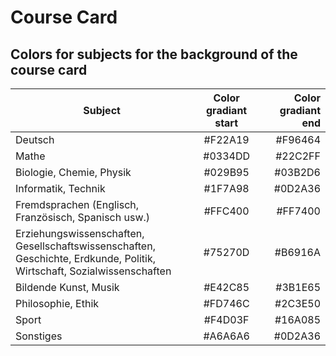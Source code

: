 # Course Card

## Colors for subjects for the background of the course card

| Subject                                                                                                                      | Color gradiant start | Color gradiant end |
|------------------------------------------------------------------------------------------------------------------------------|:--------------------:|-------------------:|
| Deutsch                                                                                                                      |       #F22A19        |            #F96464 |
| Mathe                                                                                                                        |       #0334DD        |            #22C2FF |
| Biologie, Chemie, Physik                                                                                                     |       #029B95        |            #03B2D6 |
| Informatik, Technik                                                                                                          |       #1F7A98        |            #0D2A36 |
| Fremdsprachen (Englisch, Französisch, Spanisch usw.)                                                                         |       #FFC400        |            #FF7400 |
| Erziehungswissenschaften, Gesellschaftswissenschaften,<br /> Geschichte, Erdkunde, Politik, Wirtschaft, Sozialwissenschaften |       #75270D        |            #B6916A |
| Bildende Kunst, Musik                                                                                                        |       #E42C85        |            #3B1E65 |
| Philosophie, Ethik                                                                                                           |       #FD746C        |            #2C3E50 |
| Sport                                                                                                                        |       #F4D03F        |            #16A085 |
| Sonstiges                                                                                                                    |       #A6A6A6        |            #0D2A36 |

